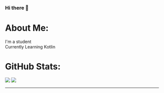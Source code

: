 ### Hi there 👋
# About Me:
I'm a student <br>Currently Learning Kotlin 


# GitHub Stats:
![](https://github-readme-stats.vercel.app/api?username=kevinjuliow&theme=react&hide_border=true&include_all_commits=true&count_private=false)
![](https://github-readme-stats.vercel.app/api/top-langs/?username=kevinjuliow&theme=react&hide_border=true&include_all_commits=true&count_private=false&layout=compact)<br/>



---



